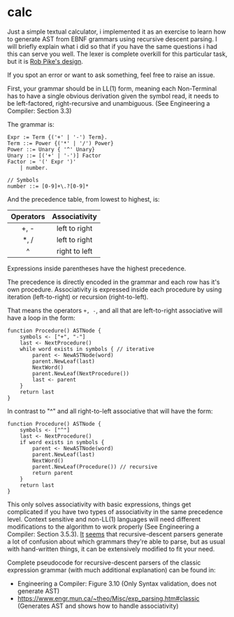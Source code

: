 # calc

Just a simple textual calculator, i implemented it as an exercise to learn how to generate AST from EBNF grammars using recursive descent parsing. I will briefly explain what i did so that if you have the same questions i had this can serve you well. The lexer is complete overkill for this particular task, but it is [Rob Pike's design](https://youtu.be/HxaD_trXwRE).

If you spot an error or want to ask something, feel free to raise an issue.

First, your grammar should be in LL(1) form, meaning each Non-Terminal has to have a single obvious derivation given the symbol read, it needs to be left-factored, right-recursive and unambiguous. (See Engineering a Compiler: Section 3.3)

The grammar is:

```ebnf
Expr := Term {('+' | '-') Term}.
Term ::= Power {('*' | '/') Power}
Power ::= Unary { '^' Unary}
Unary ::= [('+' | '-')] Factor
Factor := '(' Expr ')'
	| number.

// Symbols
number ::= [0-9]+\.?[0-9]*
```

And the precedence table, from lowest to highest, is:

| Operators | Associativity |
| :-------: | :-----------: |
| +, -      | left to right |
| \*, /     | left to right |
| ^         | right to left |

Expressions inside parentheses have the highest precedence.

The precedence is directly encoded in the grammar and each row has it's own procedure. Associativity is expressed inside each procedure by using iteration (left-to-right) or recursion (right-to-left).

That means the operators `+, -`, and all that are left-to-right associative will have a loop in the form: 

```
function Procedure() ASTNode {
	symbols <- ["+", "-"]
	last <- NextProcedure()
	while word exists in symbols { // iterative
		parent <- NewASTNode(word)
		parent.NewLeaf(last)
		NextWord()
		parent.NewLeaf(NextProcedure())
		last <- parent
	}
	return last
}
```

In contrast to "^" and all right-to-left associative that will have the form:

```
function Procedure() ASTNode {
	symbols <- ["^"]
	last <- NextProcedure()
	if word exists in symbols {
		parent <- NewASTNode(word)
		parent.NewLeaf(last)
		NextWord()
		parent.NewLeaf(Procedure()) // recursive
		return parent
	}
	return last
}
```

This only solves associativity with basic expressions, things get complicated if you have two types of associativity in the same precedence level. Context sensitive and non-LL(1) languages will need different modifications to the algorithm to work properly (See Engineering a Compiler: Section 3.5.3). [It](https://gcc.gnu.org/gcc-4.1/changes.html) [seems](https://gcc.gnu.org/legacy-ml/gcc/2005-03/msg00742.html) that recursive-descent parsers generate a lot of confusion about which grammars they're able to parse, but as usual with hand-written things, it can be extensively modified to fit your need.

Complete pseudocode for recursive-descent parsers of the classic expression grammar (with much additional explanation) can be found in:
 - Engineering a Compiler: Figure 3.10 (Only Syntax validation, does not generate AST)
 - https://www.engr.mun.ca/~theo/Misc/exp_parsing.htm#classic (Generates AST and shows how to handle associativity)
